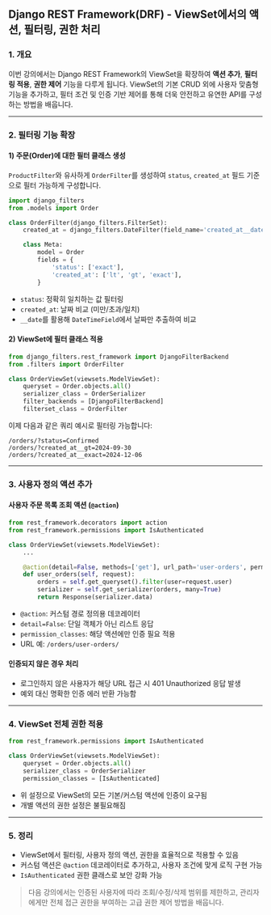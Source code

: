 ## Django REST Framework(DRF) - ViewSet에서의 액션, 필터링, 권한 처리

### 1. 개요
이번 강의에서는 Django REST Framework의 ViewSet을 확장하여 **액션 추가**, **필터링 적용**, **권한 제어** 기능을 다루게 됩니다. ViewSet의 기본 CRUD 외에 사용자 맞춤형 기능을 추가하고, 필터 조건 및 인증 기반 제어를 통해 더욱 안전하고 유연한 API를 구성하는 방법을 배웁니다.

---

### 2. 필터링 기능 확장
#### 1) 주문(Order)에 대한 필터 클래스 생성
`ProductFilter`와 유사하게 `OrderFilter`를 생성하여 `status`, `created_at` 필드 기준으로 필터 가능하게 구성합니다.

```python
import django_filters
from .models import Order

class OrderFilter(django_filters.FilterSet):
    created_at = django_filters.DateFilter(field_name='created_at__date')

    class Meta:
        model = Order
        fields = {
            'status': ['exact'],
            'created_at': ['lt', 'gt', 'exact'],
        }
```

- `status`: 정확히 일치하는 값 필터링
- `created_at`: 날짜 비교 (미만/초과/일치)
- `__date`를 활용해 `DateTimeField`에서 날짜만 추출하여 비교

#### 2) ViewSet에 필터 클래스 적용
```python
from django_filters.rest_framework import DjangoFilterBackend
from .filters import OrderFilter

class OrderViewSet(viewsets.ModelViewSet):
    queryset = Order.objects.all()
    serializer_class = OrderSerializer
    filter_backends = [DjangoFilterBackend]
    filterset_class = OrderFilter
```

이제 다음과 같은 쿼리 예시로 필터링 가능합니다:
```
/orders/?status=Confirmed
/orders/?created_at__gt=2024-09-30
/orders/?created_at__exact=2024-12-06
```

---

### 3. 사용자 정의 액션 추가
#### 사용자 주문 목록 조회 액션 (`@action`)
```python
from rest_framework.decorators import action
from rest_framework.permissions import IsAuthenticated

class OrderViewSet(viewsets.ModelViewSet):
    ...

    @action(detail=False, methods=['get'], url_path='user-orders', permission_classes=[IsAuthenticated])
    def user_orders(self, request):
        orders = self.get_queryset().filter(user=request.user)
        serializer = self.get_serializer(orders, many=True)
        return Response(serializer.data)
```

- `@action`: 커스텀 경로 정의용 데코레이터
- `detail=False`: 단일 객체가 아닌 리스트 응답
- `permission_classes`: 해당 액션에만 인증 필요 적용
- URL 예: `/orders/user-orders/`

#### 인증되지 않은 경우 처리
- 로그인하지 않은 사용자가 해당 URL 접근 시 401 Unauthorized 응답 발생
- 예외 대신 명확한 인증 에러 반환 가능함

---

### 4. ViewSet 전체 권한 적용
```python
from rest_framework.permissions import IsAuthenticated

class OrderViewSet(viewsets.ModelViewSet):
    queryset = Order.objects.all()
    serializer_class = OrderSerializer
    permission_classes = [IsAuthenticated]
```

- 위 설정으로 ViewSet의 모든 기본/커스텀 액션에 인증이 요구됨
- 개별 액션의 권한 설정은 불필요해짐

---

### 5. 정리
- ViewSet에서 필터링, 사용자 정의 액션, 권한을 효율적으로 적용할 수 있음
- 커스텀 액션은 `@action` 데코레이터로 추가하고, 사용자 조건에 맞게 로직 구현 가능
- `IsAuthenticated` 권한 클래스로 보안 강화 가능

> 다음 강의에서는 인증된 사용자에 따라 조회/수정/삭제 범위를 제한하고, 관리자에게만 전체 접근 권한을 부여하는 고급 권한 제어 방법을 배웁니다.

